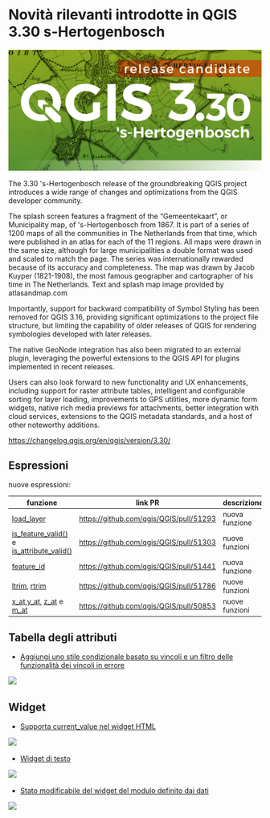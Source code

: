 # Novità rilevanti introdotte in QGIS 3.30 s-Hertogenbosch

[![](../img/splashscreen/splash_3_30rc.png)](../img/splashscreen/splash_3_30rc.png)

The 3.30 's-Hertogenbosch release of the groundbreaking QGIS project introduces a wide range of changes and optimizations from the QGIS developer community.

The splash screen features a fragment of the “Gemeentekaart”, or Municipality map, of 's-Hertogenbosch from 1867. It is part of a series of 1200 maps of all the communities in The Netherlands from that time, which were published in an atlas for each of the 11 regions. All maps were drawn in the same size, although for large municipalities a double format was used and scaled to match the page. The series was internationally rewarded because of its accuracy and completeness. The map was drawn by Jacob Kuyper (1821-1908), the most famous geographer and cartographer of his time in The Netherlands. Text and splash map image provided by atlasandmap.com

Importantly, support for backward compatibility of Symbol Styling has been removed for QGIS 3.16, providing significant optimizations to the project file structure, but limiting the capability of older releases of QGIS for rendering symbologies developed with later releases.

The native GeoNode integration has also been migrated to an external plugin, leveraging the powerful extensions to the QGIS API for plugins implemented in recent releases.

Users can also look forward to new functionality and UX enhancements, including support for raster attribute tables, intelligent and configurable sorting for layer loading, improvements to GPS utilities, more dynamic form widgets, native rich media previews for attachments, better integration with cloud services, extensions to the QGIS metadata standards, and a host of other noteworthy additions.

<https://changelog.qgis.org/en/qgis/version/3.30/>

## Espressioni

nuove espressioni:

funzione              | link PR                                   | descrizione
----------------------|-------------------------------------------|------------
[load_layer]() | <https://github.com/qgis/QGIS/pull/51293> | nuova funzione
[is_feature_valid()](../gr_funzioni/geometria/geometria_unico.md/#make_valid) e [is_attribute_valid()](../gr_funzioni/array/array_unico.md/#geometries_to_array) | <https://github.com/qgis/QGIS/pull/51303> | nuove funzioni
[feature_id](../gr_funzioni/geometria/geometria_unico.md/#concave_hull) | <https://github.com/qgis/QGIS/pull/51441> | nuova funzione
[ltrim](../gr_funzioni/record_e_attributi/record_e_attributi_unico.md/#currentfeature), [rtrim](../gr_funzioni/geometria/geometria_unico.md/#shared_paths) | <https://github.com/qgis/QGIS/pull/51786> | nuove funzioni
[x_at](../gr_funzioni/record_e_attributi/record_e_attributi_unico.md/#currentfeature),[y_at](../gr_funzioni/record_e_attributi/record_e_attributi_unico.md/#currentfeature), [z_at](../gr_funzioni/record_e_attributi/record_e_attributi_unico.md/#currentfeature) e [m_at](../gr_funzioni/record_e_attributi/record_e_attributi_unico.md/#currentfeature) | <https://github.com/qgis/QGIS/pull/50853> | nuove funzioni


## Tabella degli attributi

- [Aggiungi uno stile condizionale basato su vincoli e un filtro delle funzionalità dei vincoli in errore](https://github.com/qgis/QGIS/pull/51309)

![](https://user-images.githubusercontent.com/1728657/212464135-18dc07fb-27fc-4f7e-ab39-edbffb5cd435.png)

## Widget

- [Supporta current_value nel widget HTML](https://github.com/qgis/QGIS/pull/51316)

![](https://user-images.githubusercontent.com/142164/209808148-958e3016-448a-4b94-b8f7-f29f6d677068.gif)

- [Widget di testo](https://github.com/qgis/QGIS/pull/51323)

![](https://user-images.githubusercontent.com/142164/209931529-16d2683a-fd7b-4f64-af54-4a5df2120edb.gif)

- [Stato modificabile del widget del modulo definito dai dati](https://github.com/qgis/QGIS/pull/51525)

![](https://user-images.githubusercontent.com/142164/213728077-b2302f1a-e71f-483c-beaa-d3d256caaeec.gif)
